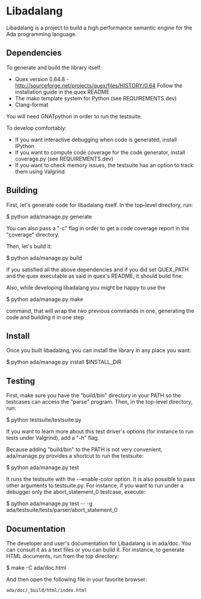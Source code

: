 Libadalang
==========

Libadalang is a project to build a high performance semantic engine for the Ada
programming language.

Dependencies
------------

To generate and build the library itself:

- Quex version 0.64.8 - http://sourceforge.net/projects/quex/files/HISTORY/0.64
  Follow the installation guide in the quex README
- The mako template system for Python (see REQUIREMENTS.dev)
- Clang-format

You will need GNATpython in order to run the testsuite.

To develop comfortably:

- If you want interactive debugging when code is generated, install IPython
- If you want to compute code coverage for the code generator, install
  coverage.py (see REQUIREMENTS.dev)
- If you want to check memory issues, the testsuite has an option to track them
  using Valgrind.

Building
--------

First, let's generate code for libadalang itself. In the top-level directory,
run:

$ python ada/manage.py generate

You can also pass a "-c" flag in order to get a code coverage report in the
"coverage" directory.

Then, let's build it:

$ python ada/manage.py build

If you satisfied all the above dependencies and if you did set QUEX_PATH and
the quex executable as said in quex's README, it should build fine.

Also, while developing libadalang you might be happy to use the

$ python ada/manage.py make

command, that will wrap the two previous commands in one, generating the code
and building it in one step

Install
-------

Once you built libadalang, you can install the library in any place you want:

$ python ada/manage.py install $INSTALL_DIR

Testing
-------

First, make sure you have the "build/bin" directory in your PATH so the
testcases can access the "parse" program. Then, in the top-level directory,
run:

$ python testsuite/testsuite.py

If you want to learn more about this test driver's options (for instance to run
tests under Valgrind), add a "-h" flag.

Because adding "build/bin" to the PATH is not very convenient, ada/manage.py
provides a shortcut to run the testsuite:

$ python ada/manage.py test

It runs the testsuite with the --enable-color option. It is also possible to
pass other arguments to testsuite.py. For instance, if you want to run under a
debugger only the abort_statement_0 testcase, execute:

$ python ada/manage.py test -- -g ada/testsuite/tests/parser/abort_statement_0

Documentation
-------------

The developer and user's documentation for Libadalang is in ada/doc. You can
consult it as a text files or you can build it.  For instance, to generate HTML
documents, run from the top directory:

$ make -C ada/doc html

And then open the following file in your favorite browser:

    ada/doc/_build/html/index.html
